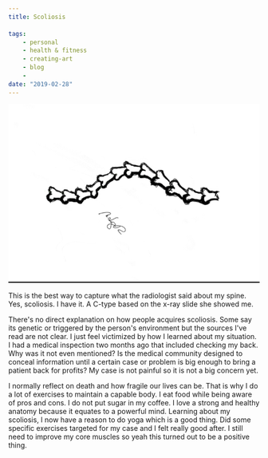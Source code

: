 ```yaml
---
title: Scoliosis

tags:
    - personal
    - health & fitness
    - creating-art
    - blog
    - 
date: "2019-02-28"
---
```


![scoliosis](scoliosis.jpg)

This is the best way to capture what the radiologist said about my spine. Yes, scoliosis. I have it. A C-type based on the x-ray slide she showed me. 

There's no direct explanation on how people acquires scoliosis. Some say its genetic or triggered by the person's environment but the sources I've read are not clear. I just feel victimized by how I learned about my situation. I had a medical inspection two months ago that included checking my back. Why was it not even mentioned? Is the medical community designed to conceal information until a certain case or problem is big enough to bring a patient back for profits? My case is not painful so it is not a big concern yet.

I normally reflect on death and how fragile our lives can be. That is why I do a lot of exercises to maintain a capable body. I eat food while being aware of pros and cons. I do not put sugar in my coffee. I love a strong and healthy anatomy because it equates to a powerful mind. Learning about my scoliosis, I now have a reason to do yoga which is a good thing. Did some specific exercises targeted for my case and I felt really good after. I still need to improve my core muscles so yeah this turned out to be a positive thing.

